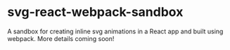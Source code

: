 # svg-react-webpack-sandbox
A sandbox for creating inline svg animations in a React app and built using webpack.
More details coming soon!

